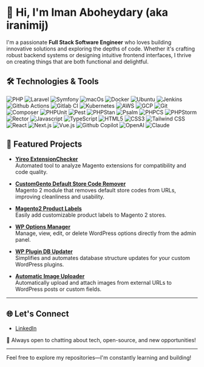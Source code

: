 # 👋 Hi, I'm Iman Aboheydary (aka iranimij)

I'm a passionate **Full Stack Software Engineer** who loves building innovative solutions and exploring the depths of code. Whether it's crafting robust backend systems or designing intuitive frontend interfaces, I thrive on creating things that are both functional and delightful.

## 🛠️ Technologies & Tools

![PHP](https://img.shields.io/badge/-PHP-000?style=flat&logo=php)
![Laravel](https://img.shields.io/badge/-Laravel-333?style=flat&logo=laravel)
![Symfony](https://img.shields.io/badge/-Symfony-333?style=flat&logo=symfony)
![macOs](https://img.shields.io/badge/-MacOS-333?style=flat&logo=macOS)
![Docker](https://img.shields.io/badge/-Docker-333?style=flat&logo=docker)
![Ubuntu](https://img.shields.io/badge/-Ubuntu-333?style=flat&logo=ubuntu)
![Jenkins](https://img.shields.io/badge/-Jenkins-333?style=flat&logo=jenkins)
![Github Actions](https://img.shields.io/badge/-Github%20Actions-333?style=flat&logo=githubactions)
![Gitlab CI](https://img.shields.io/badge/-Gitlab%20CI-333?style=flat&logo=gitlab)
![Kubernetes](https://img.shields.io/badge/-Kubernetes-333333?style=flat&logo=kubernetes)
![AWS](https://img.shields.io/badge/-AWS-333?style=flat&logo=amazonwebservices)
![GCP](https://img.shields.io/badge/-GCP-333?style=flat&logo=googlecloud)
![Git](https://img.shields.io/badge/-Git-333333?style=flat&logo=git)
![Composer](https://img.shields.io/badge/-Composer-333333?style=flat&logo=composer)
![PHPUnit](https://img.shields.io/badge/-PHPUnit-333333?style=flat&logo=phpunit)
![Pest](https://img.shields.io/badge/-Pest-333333?style=flat&logo=pest)
![PHPStan](https://img.shields.io/badge/-PHPStan-333333?style=flat&logo=phpstan)
![Psalm](https://img.shields.io/badge/-Psalm-333333?style=flat&logo=psalm)
![PHPCS](https://img.shields.io/badge/-PHPCS-333333?style=flat&logo=phpcs)
![PHPStorm](https://img.shields.io/badge/-PHPStorm-333?style=flat&logo=phpstorm)
![Rector](https://img.shields.io/badge/-Rector-333?style=flat)
![Javascript](https://img.shields.io/badge/-JavaScript-333?style=flat&logo=javascript)
![TypeScript](https://img.shields.io/badge/-TypeScript-333?style=flat&logo=typescript)
![HTML5](https://img.shields.io/badge/-HTML5-333?style=flat&logo=html5)
![CSS3](https://img.shields.io/badge/-CSS3-333?style=flat&logo=css3)
![Tailwind CSS](https://img.shields.io/badge/-Tailwind%20CSS-333?style=flat&logo=tailwindcss)
![React](https://img.shields.io/badge/-React-333?style=flat&logo=react)
![Next.js](https://img.shields.io/badge/-Next.js-333?style=flat&logo=nextdotjs)
![Vue.js](https://img.shields.io/badge/-Vue.js-333?style=flat&logo=vuedotjs)
![Github Copilot](https://img.shields.io/badge/-Github%20Copilot-333?style=flat&logo=githubcopilot)
![OpenAI](https://img.shields.io/badge/-OpenAI-333?style=flat&logo=openai)
![Claude](https://img.shields.io/badge/-Claude-333?style=flat&logo=claude)

## 🚀 Featured Projects

- **[Yireo ExtensionChecker](https://github.com/yireo/Yireo_ExtensionChecker)**  
  Automated tool to analyze Magento extensions for compatibility and code quality.

- **[CustomGento Default Store Code Remover](https://github.com/customgento/module-defaultstorecode-remover)**  
  Magento 2 module that removes default store codes from URLs, improving cleanliness and usability.

- **[Magento2 Product Labels](https://github.com/iranimij/magento2-product-labels)**  
  Easily add customizable product labels to Magento 2 stores.

- **[WP Options Manager](https://github.com/iranimij/wp-options-manager)**  
  Manage, view, edit, or delete WordPress options directly from the admin panel.

- **[WP Plugin DB Updater](https://github.com/iranimij/wp-plugin-db-updater)**  
  Simplifies and automates database structure updates for your custom WordPress plugins.

- **[Automatic Image Uploader](https://github.com/iranimij/automatic-image-uploader)**  
  Automatically upload and attach images from external URLs to WordPress posts or custom fields.

---

## 🌐 Let's Connect

- [LinkedIn](https://www.linkedin.com/in/iranimij/)

💬 Always open to chatting about tech, open-source, and new opportunities!

---

Feel free to explore my repositories—I'm constantly learning and building!
